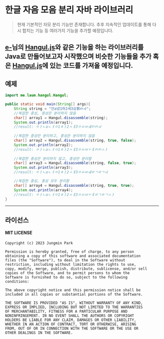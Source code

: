 # 한글 자음 모음 분리 자바 라이브러리
> 현재 기본적인 자모 분리 기능만 존재합니다. 추후 지속적인 업데이트를 통해 다시 합치는 기능 등 여러가지 기능을 추가할 예정입니다.

[e-](https://github.com/e-)님의 [Hangul.js](https://github.com/e-/Hangul.js/)와 같은 기능을 하는 라이브러리를 Java로 만들어보고자 시작했으며 비슷한 기능들을 추가 혹은 [Hangul.js](https://github.com/e-/Hangul.js/)에 있는 코드를 가져올 예정입니다.
---
## 예제
```java
import me.laum.hangul.Hangul;

public static void main(String[] args){
    String string = "안a녕1하2세3요뷁ㄺㅘ";
    //복잡한 중성, 종성은 분리하지 않음
    char[] array1 = Hangul.disassemble(string);
    System.out.println(array1);
    //result: ㅇㅏㄴaㄴㅕㅇ1ㅎㅏ2ㅅㅔ3ㅇㅛㅂㅞㄺㄺㅘ
    
    //복잡한 중성만 분리하고, 종성은 분리하지 않음    
    char[] array2 = Hangul.disassemble(string, true, false);
    System.out.println(array2);
    //result: ㅇㅏㄴaㄴㅕㅇ1ㅎㅏ2ㅅㅔ3ㅇㅛㅂㅜㅔㄺㄺㅗㅏ
    
    //복잡한 중성은 분리하지 않고, 종성만 분리함
    char[] array3 = Hangul.disassemble(string, false, true);
    System.out.println(array3);
    //result: ㅇㅏㄴaㄴㅕㅇ1ㅎㅏ2ㅅㅔ3ㅇㅛㅂㅞㄹㄱㄹㄱㅘ

    //복잡한 중성, 종성 모두 분리함
    char[] array4 = Hangul.disassemble(string, true, true);
    System.out.println(array4);
    //result: ㅇㅏㄴaㄴㅕㅇ1ㅎㅏ2ㅅㅔ3ㅇㅛㅂㅜㅔㄹㄱㄹㄱㅗㅏ
}
```
---
## 라이선스
#### MIT LICENSE
```text
Copyright (c) 2023 Jungmin Park

Permission is hereby granted, free of charge, to any person
obtaining a copy of this software and associated documentation
files (the "Software"), to deal in the Software without
restriction, including without limitation the rights to use,
copy, modify, merge, publish, distribute, sublicense, and/or sell
copies of the Software, and to permit persons to whom the
Software is furnished to do so, subject to the following
conditions:

The above copyright notice and this permission notice shall be
included in all copies or substantial portions of the Software.

THE SOFTWARE IS PROVIDED "AS IS", WITHOUT WARRANTY OF ANY KIND,
EXPRESS OR IMPLIED, INCLUDING BUT NOT LIMITED TO THE WARRANTIES
OF MERCHANTABILITY, FITNESS FOR A PARTICULAR PURPOSE AND
NONINFRINGEMENT. IN NO EVENT SHALL THE AUTHORS OR COPYRIGHT
HOLDERS BE LIABLE FOR ANY CLAIM, DAMAGES OR OTHER LIABILITY,
WHETHER IN AN ACTION OF CONTRACT, TORT OR OTHERWISE, ARISING
FROM, OUT OF OR IN CONNECTION WITH THE SOFTWARE OR THE USE OR
OTHER DEALINGS IN THE SOFTWARE.
```